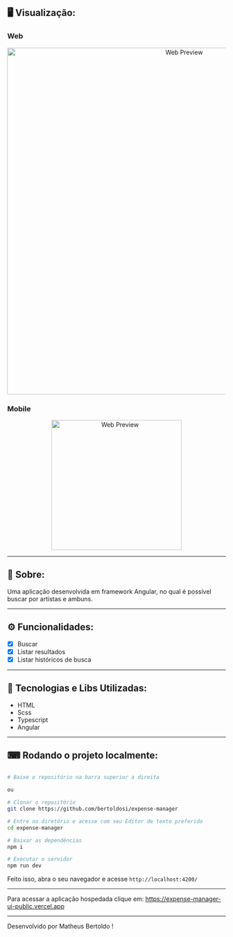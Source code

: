## 🖥 Visualização:

### Web

<p align="center">
  <img alt="Web Preview" title="Web-preview" src="https://github.com/bertoldosi/search-music-angular/assets/42129177/9297a04d-b73b-4506-aed1-7a3b1242d428" width="800px">

### Mobile

<p align="center">
  <img alt="Web Preview" title="Web-preview" src="https://github.com/bertoldosi/search-music-angular/assets/42129177/e71269ad-b360-4d4b-8068-fb6541116bd1" width="300px">
  
</p>

---

## 📖 Sobre:

Uma aplicação desenvolvida em framework Angular, no qual é possível buscar por artistas e ambuns.

---

## ⚙️ Funcionalidades:

- [x] Buscar
- [x] Listar resultados
- [x] Listar históricos de busca

---

## 🚀 Tecnologias e Libs Utilizadas:

- HTML
- Scss
- Typescript
- Angular

---

## ⌨ Rodando o projeto localmente:

```bash

# Baixe o repositório na barra superior a direita

ou

# Clonar o repositório
git clone https://github.com/bertoldosi/expense-manager

# Entre no diretório e acesse com seu Editor de texto preferido
cd expense-manager

# Baixar as dependências
npm i

# Executar o servidor
npm run dev
```

Feito isso, abra o seu navegador e acesse `http://localhost:4200/`

---

Para acessar a aplicação hospedada clique em: https://expense-manager-ui-public.vercel.app

---

Desenvolvido por Matheus Bertoldo !
